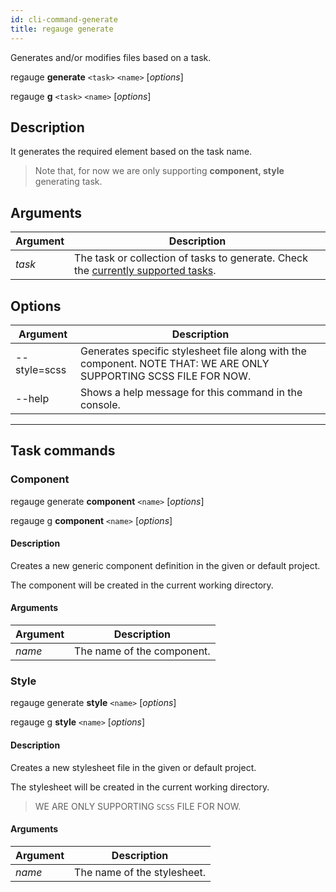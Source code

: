 ```yaml
---
id: cli-command-generate
title: regauge generate
---
```


Generates and/or modifies files based on a task.

regauge **generate** `<task>` `<name>` [_options_]

regauge **g** `<task>` `<name>` [_options_]

## Description

It generates the required element based on the task name.

> Note that, for now we are only supporting **component, style** generating task.

## Arguments

Argument | Description |
---------|----------|
 _task_ | The task or collection of tasks to generate. Check the [currently supported tasks](#task-commands). |

## Options

Argument | Description |
---------|----------|
--style=scss | Generates specific stylesheet file along with the component. NOTE THAT: WE ARE ONLY SUPPORTING SCSS FILE FOR NOW. |
--help | Shows a help message for this command in the console. |

---

## Task commands

### Component

regauge generate **component** `<name>` [_options_]

regauge g **component** `<name>` [_options_]

#### Description

Creates a new generic component definition in the given or default project.

The component will be created in the current working directory.

#### Arguments

Argument | Description |
---------|----------|
 _name_ | The name of the component. |

### Style

regauge generate **style** `<name>` [_options_]

regauge g **style** `<name>` [_options_]

#### Description

Creates a new stylesheet file in the given or default project.

The stylesheet will be created in the current working directory.

> WE ARE ONLY SUPPORTING `SCSS` FILE FOR NOW.

#### Arguments

Argument | Description |
---------|----------|
 _name_ | The name of the stylesheet. |

